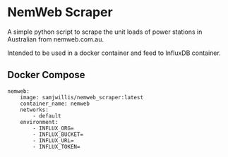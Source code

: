 # NemWeb Scraper

A simple python script to scrape the unit loads of power stations in Australian from nemweb.com.au.

Intended to be used in a docker container and feed to InfluxDB container.

## Docker Compose

```docker
nemweb:
    image: samjwillis/nemweb_scraper:latest
    container_name: nemweb
    networks:
        - default
    environment:
        - INFLUX_ORG=
        - INFLUX_BUCKET=
        - INFLUX_URL=
        - INFLUX_TOKEN=
```